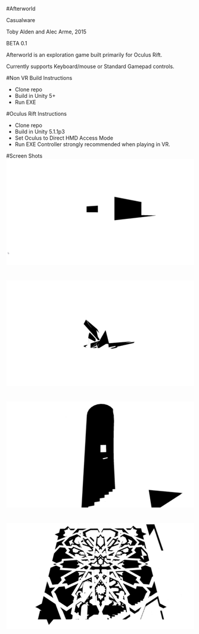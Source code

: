 #Afterworld

Casualware

Toby Alden and Alec Arme, 2015

BETA 0.1

Afterworld is an exploration game built primarily for Oculus Rift.

Currently supports Keyboard/mouse or Standard Gamepad controls.


#Non VR Build Instructions
- Clone repo
- Build in Unity 5+
- Run EXE

#Oculus Rift Instructions
- Clone repo
- Build in Unity 5.1.1p3
- Set Oculus to Direct HMD Access Mode
- Run EXE
Controller strongly recommended when playing in VR.


#Screen Shots
![alt tag](IMG/screen1.png)
#
![alt tag](IMG/screen2.png)
#
![alt tag](IMG/screen3.png)
#
![alt tag](IMG/screen4.png)
